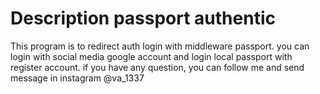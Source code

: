 # Description passport authentic 
This program is to redirect auth login with middleware passport. you can login with social media google account and login local passport with register account. if you have any question, you can follow me and send message in instagram @va_1337
